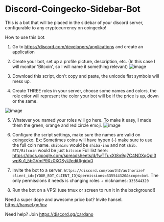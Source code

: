 # Discord-Coingecko-Sidebar-Bot
This is a bot that will be placed in the sidebar of your discord server, configurable to any cryptocurrency on coingecko!


How to use this bot:

1. Go to https://discord.com/developers/applications and create an application
2. Create your bot, set up a profile picture, description, etc. (In this case I will monitor 'Bitcoin', so I will name it something relevant)
![image](https://user-images.githubusercontent.com/93408277/147629040-1c488b9a-cf22-49d2-a300-74b67383ce70.png)

3. Download this script, don't copy and paste, the unicode fiat symbols will mess up.
4. Create THREE roles in your server, choose some names and colors, the role color will represent the color your bot will be if the price is up, down or the same.

![image](https://user-images.githubusercontent.com/93408277/147629148-0d1a3967-5bba-46c8-b6fa-ab6c17e08d10.png)

5. Whatever you named your roles will go here. To make it easy, I made them the green, orange and red circle emoji.
![image](https://user-images.githubusercontent.com/93408277/147629213-37b69076-4b9a-47b4-b26e-3154f16b69e1.png)

6. Configure the script settings, make sure the names are valid on coingecko. Ex: Sometimes coins will have hypen (-) make sure to use the full coin name. `shibainu` would be `shiba-inu` and not `shib`. `BTC/Bitcoin` would be just `bitcoin`
Full list here: https://docs.google.com/spreadsheets/d/1wTTuxXt8n9q7C4NDXqQpI3wpKu1_5bGVmP9Xz0XGSyU/edit#gid=0


7. Invite the bot to a server. `https://discord.com/oauth2/authorize?client_id={YOUR_BOT_CLIENT_ID}&permissions=335544320&scope=bot`. The only permissions it needs is changing roles + nicknames: `335544320`

8. Run the bot on a VPS! (use tmux or screen to run it in the background!)

Need a super dope and awesome price bot? Invite hansel. https://hansel.gg/inv


Need help? Join https://discord.gg/cardano
